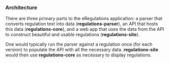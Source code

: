 ### Architecture

There are three primary parts to the eRegulations application: a parser that converts regulation text into data (**regulations-parser**), an API that hosts this data (**regulations-core**), and a web app that uses the data from the API to construct beautiful and usable regulations (**regulations-site**).

One would typically run the parser against a regulation once (for each version) to populate the API with all the necessary data. **regulations-site** would then use **regulations-core** as necessary to display regulations.
